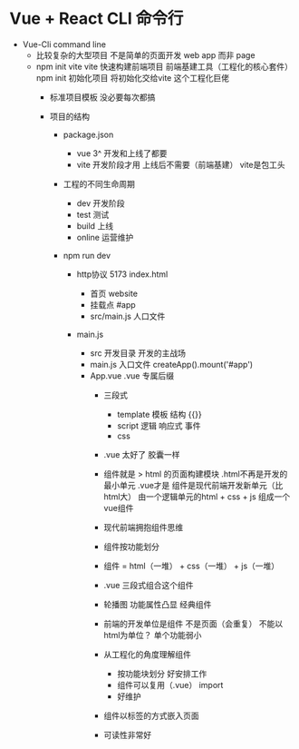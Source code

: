 # Vue + React CLI 命令行

- Vue-Cli command line
  - 比较复杂的大型项目 不是简单的页面开发
    web app 而非 page
  - npm init vite
    vite 快速构建前端项目 前端基建工具（工程化的核心套件）
    npm init 初始化项目 将初始化交给vite 这个工程化巨佬
    - 标准项目模板
      没必要每次都搞

    - 项目的结构
      - package.json
        - vue 3^ 开发和上线了都要
        - vite 开发阶段才用 上线后不需要（前端基建） vite是包工头

      - 工程的不同生命周期
        - dev 开发阶段
        - test 测试
        - build 上线
        - online 运营维护

      - npm run dev 
        - http协议 5173 index.html
          - 首页 website
          - 挂载点 #app
          - src/main.js 人口文件

        - main.js
          - src 开发目录
            开发的主战场
          - main.js 入口文件
            createApp().mount('#app')
          - App.vue
            .vue 专属后缀
            - 三段式
              - template 模板 结构
                {{}}
              - script 逻辑
                响应式
                事件
              - css
                
            - .vue 太好了 胶囊一样
            - 组件就是 > html 的页面构建模块
              .html不再是开发的最小单元 .vue才是
              组件是现代前端开发新单元（比html大）
              由一个逻辑单元的html + css + js 组成一个vue组件
            
            - 现代前端拥抱组件思维
            - 组件按功能划分
            - 组件 = html（一堆） + css（一堆） + js（一堆）
            - .vue 三段式组合这个组件
            - 轮播图 功能属性凸显 经典组件
            - 前端的开发单位是组件 不是页面（会重复）
              不能以html为单位？ 单个功能弱小
            - 从工程化的角度理解组件
              - 按功能块划分 好安排工作
              - 组件可以复用（.vue） import
              - 好维护
            - 组件以标签的方式嵌入页面
            - 可读性非常好